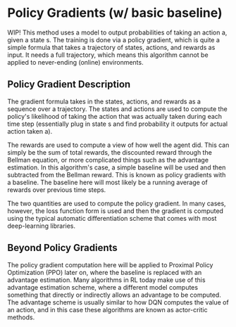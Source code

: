 # Policy Gradients (w/ basic baseline)

WIP! This method uses a model to output probabilities of taking an action a, given a state s. The training is done via a policy gradient, which is quite a simple formula that takes a trajectory of states, actions, and rewards as input. It needs a full trajectory, which means this algorithm cannot be applied to never-ending (online) environments.

## Policy Gradient Description
The gradient formula takes in the states, actions, and rewards as a sequence over a trajectory. The states and actions are used to compute the policy's likelihood of taking the action that was actually taken during each time step (essentially plug in state s and find probability it outputs for actual action taken a).

The rewards are used to compute a view of how well the agent did. This can simply be the sum of total rewards, the discounted reward through the Bellman equation, or more complicated things such as the advantage estimation. In this algorithm's case, a simple baseline will be used and then subtracted from the Bellman reward. This is known as policy gradients with a baseline. The baseline here will most likely be a running average of rewards over previous time steps.

The two quantities are used to compute the policy gradient. In many cases, however, the loss function form is used and then the gradient is computed using the typical automatic differentiation scheme that comes with most deep-learning libraries.

## Beyond Policy Gradients

The policy gradient computation here will be applied to Proximal Policy Optimization (PPO) later on, where the baseline is replaced with an advantage estimation. Many algorithms in RL today make use of this advantage estimation scheme, where a different model computes something that directly or indirectly allows an advantage to be computed. The advantage scheme is usually similar to how DQN computes the value of an action, and in this case these algorithms are known as actor-critic methods.
